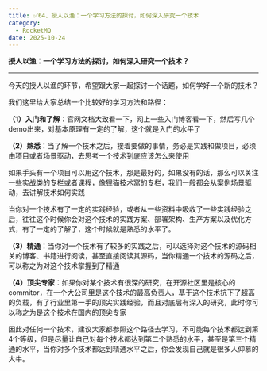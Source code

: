 ```yaml
---
title: ✅64、授人以渔：一个学习方法的探讨，如何深入研究一个技术
category:
  - RocketMQ
date: 2025-10-24
---
```



**授人以渔：一个学习方法的探讨，如何深入研究一个技术？**

---

今天的授人以渔的环节，希望跟大家一起探讨一个话题，如何学好一个新的技术？

我们这里给大家总结一个比较好的学习方法和路径：

**（1）入门和了解**：官网文档大致看一下，网上一些入门博客看一下，然后写几个demo出来，对基本原理有一定的了解，这个就是入门的水平了

**（2）熟悉**：当了解一个技术之后，接着要做的事情，务必是实践和做项目，必须由项目或者场景驱动，去思考一个技术到底应该怎么来使用

如果手头有一个项目可以用这个技术，那是最好的，如果没有的话，那么可以关注一些实战类的专栏或者课程，像狸猫技术窝的专栏，我们一般都会从案例场景驱动，去讲解技术如何实践

当你对一个技术有了一定的实践经验，或者从一些资料中吸收了一些实践经验之后，往往这个时候你会对这个技术的实践方案、部署架构、生产方案以及优化方式，有了一定的了解了，这个时候就是熟悉的水平了。

**（3）精通**：当你对一个技术有了较多的实践之后，可以选择对这个技术的源码相关的博客、书籍进行阅读，甚至直接阅读其源码，当你精通一个技术的源码之后，可以称之为对这个技术掌握到了精通

**（4）顶尖专家**：如果你对某个技术有很深的研究，在开源社区里是核心的commitor，在一个大公司里是这个技术的最高负责人，基于这个技术抗下了超高的负载，有了行业里第一手的顶尖实践经验，而且对底层有深入的研究，此时你可以称之为是这个技术在国内的顶尖专家

因此对任何一个技术，建议大家都参照这个路径去学习，不可能每个技术都达到第4个等级，但是尽量让自己对每个技术都达到第二个熟悉的水平，甚至是第三个精通的水平，当你对多个技术都达到精通水平之后，你会发现自己就是很多人仰慕的大牛。